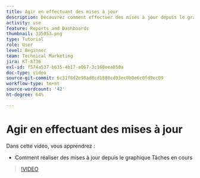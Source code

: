 ```yaml
---
title: Agir en effectuant des mises à jour
description: Découvrez comment effectuer des mises à jour depuis le graphique Tâches en vol dans [!UICONTROL Analytics amélioré].
activity: use
feature: Reports and Dashboards
thumbnail: 335053.png
type: Tutorial
role: User
level: Beginner
team: Technical Marketing
jira: KT-8736
exl-id: f574a537-b635-4b17-a067-3c168eea850a
doc-type: video
source-git-commit: 6c31f8d2e98ad8cd1880cd03ec0b0e6c0fd9ec09
workflow-type: tm+mt
source-wordcount: '42'
ht-degree: 64%

---
```


# Agir en effectuant des mises à jour

Dans cette vidéo, vous apprendrez :

* Comment réaliser des mises à jour depuis le graphique Tâches en cours

>[!VIDEO](https://video.tv.adobe.com/v/335053/?quality=12&learn=on)
